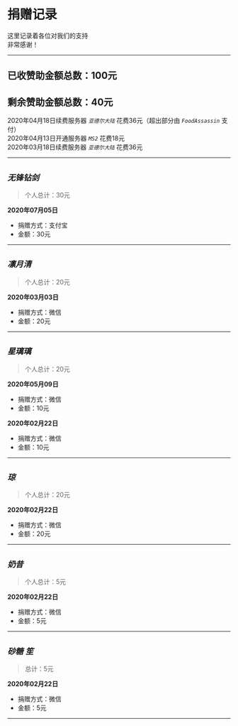 # 捐赠记录

这里记录着各位对我们的支持  
非常感谢！

* * *

## 已收赞助金额总数：100元
## 剩余赞助金额总数：40元

2020年04月18日续费服务器 *`亚德尔大陆`* 花费36元（超出部分由 *`FoodAssassin`* 支付）  
2020年04月13日开通服务器 *`MS2`* 花费18元  
2020年03月18日续费服务器 *`亚德尔大陆`* 花费36元

* * *

## *`无锋钻剑`*
> 个人总计：30元

**2020年07月05日**
* 捐赠方式：支付宝
* 金额：30元

* * *

## *`凛月清`*
> 个人总计：20元

**2020年03月03日**
* 捐赠方式：微信
* 金额：20元

* * *

## *`星璃璃`*
> 个人总计：20元

**2020年05月09日**
* 捐赠方式：微信
* 金额：10元

**2020年02月22日**
* 捐赠方式：微信
* 金额：10元

* * *

## *`琼`*
> 个人总计：20元

**2020年02月22日**
* 捐赠方式：微信
* 金额：20元

* * *

## *`奶昔`*
> 个人总计：5元

**2020年02月22日**
* 捐赠方式：微信
* 金额：5元

* * *

## *`砂糖`* *`笙`*
> 总计：5元

**2020年02月22日**
* 捐赠方式：微信
* 金额：5元

* * *
